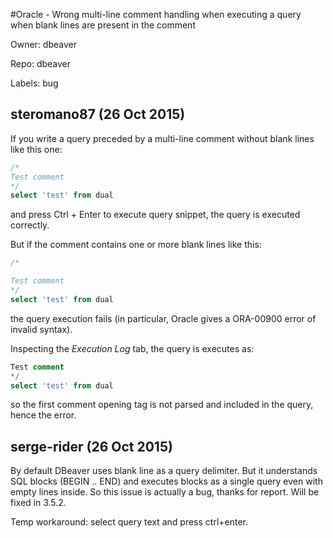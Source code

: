 #Oracle - Wrong multi-line comment handling when executing a query when blank lines are present in the comment

Owner: dbeaver

Repo: dbeaver

Labels: bug 

## steromano87 (26 Oct 2015)

If you write a query preceded by a multi-line comment without blank lines like this one:

``` SQL
/*
Test comment
*/
select 'test' from dual
```

and press Ctrl + Enter to execute query snippet, the query is executed correctly.

But if the comment contains one or more blank lines like this:

``` SQL
/*

Test comment
*/
select 'test' from dual
```

the query execution fails (in particular, Oracle gives a ORA-00900 error of invalid syntax).

Inspecting the _Execution Log_ tab, the query is executes as:

``` SQL
Test comment
*/
select 'test' from dual
```

so the first comment opening tag is not parsed and included in the query, hence the error.


## serge-rider (26 Oct 2015)

By default DBeaver uses blank line as a query delimiter. But it understands SQL blocks (BEGIN .. END) and executes blocks as a single query even with empty lines inside. So this issue is actually a bug, thanks for report.
Will be fixed in 3.5.2.

Temp workaround: select query text and press ctrl+enter.


